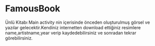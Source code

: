 # FamousBook
Ünlü Kitabı
Main activity nin içerisinde önceden oluşturulmuş görsel ve yazılar gelecektir.Kendiniz internetten download ettiğiniz resimlere name,artistname,year verip kaydedebilirsiniz ve sonradan tekrar görebilirsiniz. 
